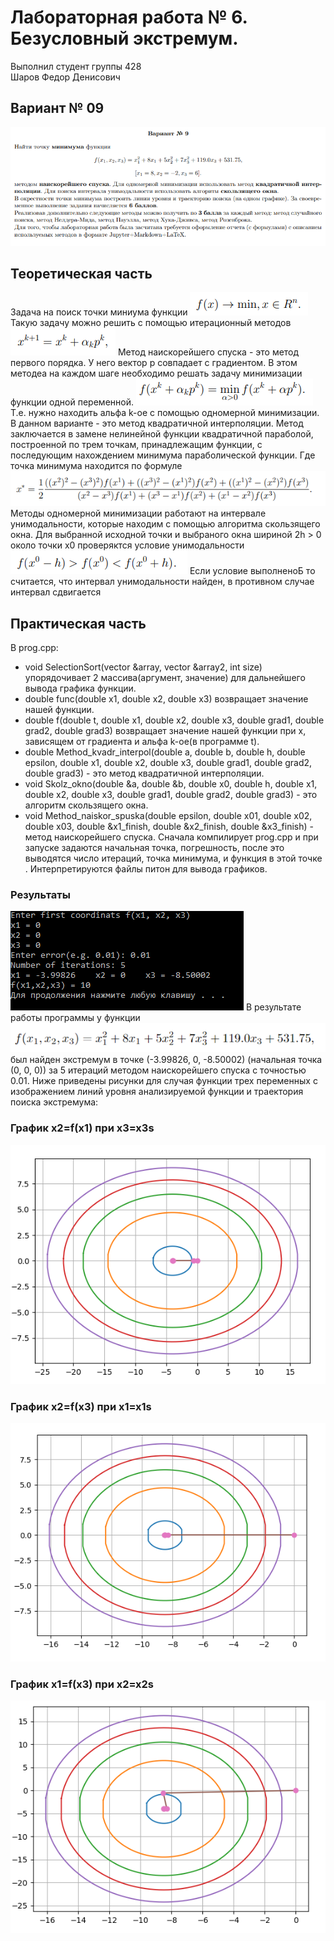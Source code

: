 # Лабораторная работа № 6. Безусловный экстремум.

Выполнил студент группы 428  
Шаров Федор Денисович

## Вариант № 09

![](var.png)

## Теоретическая часть
Задача на поиск точки миниума функции
![](1.png)
Такую задачу можно решить с помощью итерационный методов
![](2.png)
Метод наискорейшего спуска - это метод первого порядка. У него вектор p совпадает с градиентом.
В этом методеа на каждом шаге необходимо решать задачу минимизации функции одной переменной.
![](3.png)
Т.е. нужно находить альфа k-ое с помощью одномерной минимизации.
В данном варианте - это метод квадратичной интерполяции.
Метод заключается в замене нелинейной функции квадратичной параболой, построенной по трем точкам, принадлежащим функции, с последующим нахождением минимума параболической функции. Где точка минимума находится по формуле 
![](4.png)
Методы одномерной минимизации работают на интервале унимодальности, которые находим с помощью алгоритма скользящего окна.
Для выбранной исходной точки и выбраного окна шириной 2h > 0 около точки x0 проверяктся условие унимодальности
![](5.png)
Если условие выполненоБ то считается, что интервал унимодальности найден, в противном случае интервал сдвигается
## Практическая часть
В prog.cpp:
* void SelectionSort(vector<double> &array, vector<double> &array2, int size) упорядочивает 2 массива(аргумент, значение) для дальнейшего вывода графика функции.
* double func(double x1, double x2, double x3) возвращает значение нашей функции.
* double f(double t, double x1, double x2, double x3, double grad1, double grad2, double grad3) возвращает значение нашей функции при x, зависящем от градиента и альфа k-ое(в программе t).
* double Method_kvadr_interpol(double a, double b, double h, double epsilon, double x1, double x2, double x3, double grad1, double grad2, double grad3) - это метод квадратичной интерполяции.
* void Skolz_okno(double &a, double &b, double x0, double h, double x1, double x2, double x3, double grad1, double grad2, double grad3) - это алгоритм скользящего окна.
* void Method_naiskor_spuska(double epsilon, double x01, double x02, double x03, double &x1_finish, double &x2_finish, double &x3_finish) - метод наискорейшего спуска.
Сначала компилирует prog.cpp и при запуске задаются начальная точка, погрешность, после это выводятся число итераций, точка минимума, и функция в этой точке . Интерпретируются файлы питон для вывода графиков.
### Результаты
![](7.png)
В результате работы программы у функции
![](6.png)
был найден экстремум в точке (-3.99826, 0, -8.50002) (начальная точка (0, 0, 0)) за 5 итераций методом наискорейшего спуска с точностью 0.01. Ниже приведены рисунки для случая функции трех переменных с изображением линий уровня анализируемой функции и траектория поиска экстремума:
  ### График x2=f(x1) при x3=x3s
  ![](graph1.png)
  ### График x2=f(x3) при x1=x1s
  ![](graph2.png)
  ### График x1=f(x3) при x2=x2s
  ![](graph3.png)
